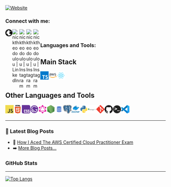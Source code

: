 [![Website](https://img.shields.io/website?label=nicktheodoulou.com&style=for-the-badge&url=https%3A%2F%2Fcodestackr.com)](https://nicktheodoulou.com/)

### Connect with me:

[<img align="left" alt="nicktheodoulou.com/" width="22px" src="https://raw.githubusercontent.com/iconic/open-iconic/master/svg/globe.svg" />][website]
[<img align="left" alt="nicktheodoulou | LinkedIn" width="22px" src="https://cdn.jsdelivr.net/npm/simple-icons@v3/icons/linkedin.svg" />][linkedin]
[<img align="left" alt="nicktheodoulou | Instagram" width="22px" src="https://cdn.jsdelivr.net/npm/simple-icons@v3/icons/instagram.svg" />][instagram]
[<img align="left" alt="nicktheodoulou | Instagram" width="22px" src="https://cdn.jsdelivr.net/npm/simple-icons@v3/icons/medium.svg" />][medium]
[<img align="left" alt="nicktheodoulou | Instagram" width="22px" src="https://cdn.jsdelivr.net/npm/simple-icons@v3/icons/bitcoin.svg" />][bitcoin]

<br />

### Languages and Tools:

## Main Stack
[<img align="left" alt="TypeScript" width="26px" src="https://raw.githubusercontent.com/github/explore/80688e429a7d4ef2fca1e82350fe8e3517d3494d/topics/typescript/typescript.png" />][typescript]
[<img align="left" alt="AWS" width="26px" src="https://raw.githubusercontent.com/github/explore/80688e429a7d4ef2fca1e82350fe8e3517d3494d/topics/aws/aws.png" />][aws]
[<img align="left" alt="React" width="26px" src="https://raw.githubusercontent.com/github/explore/80688e429a7d4ef2fca1e82350fe8e3517d3494d/topics/react/react.png" />][react]

<br />
<br />

## Other Languages and Tools

[<img align="left" alt="JavaScript" width="26px" src="https://raw.githubusercontent.com/github/explore/80688e429a7d4ef2fca1e82350fe8e3517d3494d/topics/javascript/javascript.png" />][javascript]
[<img align="left" alt="HTML5" width="26px" src="https://raw.githubusercontent.com/github/explore/80688e429a7d4ef2fca1e82350fe8e3517d3494d/topics/html/html.png" />][html5]
[<img align="left" alt="CSS3" width="26px" src="https://raw.githubusercontent.com/github/explore/80688e429a7d4ef2fca1e82350fe8e3517d3494d/topics/css/css.png" />][css]
[<img align="left" alt="Gatsby" width="26px" src="https://raw.githubusercontent.com/github/explore/e94815998e4e0713912fed477a1f346ec04c3da2/topics/gatsby/gatsby.png" />][gatsby]
[<img align="left" alt="GraphQL" width="26px" src="https://raw.githubusercontent.com/github/explore/80688e429a7d4ef2fca1e82350fe8e3517d3494d/topics/graphql/graphql.png" />][GraphQL]
[<img align="left" alt="Node.js" width="26px" src="https://raw.githubusercontent.com/github/explore/80688e429a7d4ef2fca1e82350fe8e3517d3494d/topics/nodejs/nodejs.png" />][node]
[<img align="left" alt="SQL" width="26px" src="https://raw.githubusercontent.com/github/explore/80688e429a7d4ef2fca1e82350fe8e3517d3494d/topics/sql/sql.png" />][postgresql]
[<img align="left" alt="PostgreSQL" width="26px" src="https://raw.githubusercontent.com/github/explore/80688e429a7d4ef2fca1e82350fe8e3517d3494d/topics/postgresql/postgresql.png" />][postgresql]
[<img align="left" alt="Docker" width="26px" src="https://raw.githubusercontent.com/github/explore/80688e429a7d4ef2fca1e82350fe8e3517d3494d/topics/docker/docker.png" />][Docker]
[<img align="left" alt="Python" width="26px" src="https://raw.githubusercontent.com/github/explore/80688e429a7d4ef2fca1e82350fe8e3517d3494d/topics/python/python.png" />][Python]
[<img align="left" alt="MongoDB" width="26px" src="https://raw.githubusercontent.com/github/explore/80688e429a7d4ef2fca1e82350fe8e3517d3494d/topics/mongodb/mongodb.png" />][mongodb]
[<img align="left" alt="Git" width="26px" src="https://raw.githubusercontent.com/github/explore/80688e429a7d4ef2fca1e82350fe8e3517d3494d/topics/git/git.png" />][git]
[<img align="left" alt="GitHub" width="26px" src="https://raw.githubusercontent.com/github/explore/78df643247d429f6cc873026c0622819ad797942/topics/github/github.png" />][github]
[<img align="left" alt="Terminal" width="26px" src="https://raw.githubusercontent.com/github/explore/80688e429a7d4ef2fca1e82350fe8e3517d3494d/topics/terminal/terminal.png" />][unixShell]
[<img align="left" alt="Visual Studio Code" width="26px" src="https://raw.githubusercontent.com/github/explore/80688e429a7d4ef2fca1e82350fe8e3517d3494d/topics/visual-studio-code/visual-studio-code.png" />][vscode]

<br />
<br />

---

### 📝 Latest Blog Posts

- 📝 [How I Aced The AWS Certified Cloud Practitioner Exam](https://engineering.dunelm.com/how-i-aced-the-aws-certified-cloud-practitioner-exam-84eae7a93674)
- ➡️ [More Blog Posts...][medium]

### GitHub Stats
---
[![Top Langs](https://github-readme-stats.vercel.app/api/top-langs/?username=nickolastheodoulou&layout=compact)](https://github.com/anuraghazra/github-readme-stats)

[website]: https://nicktheodoulou.com
[instagram]: https://www.instagram.com/mr.nick.t
[linkedin]: https://www.linkedin.com/in/nickolastheodoulou
[medium]: https://medium.com/@nicktheodoulou96
[bitcoin]: https://coinrequest.io/request/6nuwTyHRmOkK73M

[typescript]: https://www.typescriptlang.org/
[aws]: https://aws.amazon.com/
[Python]: https://www.python.org/
[javascript]: https://developer.mozilla.org/en-US/docs/Web/JavaScript
[react]: https://reactjs.org/
[html5]: https://developer.mozilla.org/en-US/docs/Glossary/HTML5
[docker]: https://www.docker.com/  
[css]: https://developer.mozilla.org/en-US/docs/Web/CSS
[gatsby]: https://www.gatsbyjs.com/
[GraphQL]: https://graphql.org/
[node]: https://nodejs.org/en/
[postgresql]: https://www.postgresql.org/
[mongodb]: https://www.mongodb.com/
[git]: https://git-scm.com/
[github]: https://github.com/
[unixShell]: https://swcarpentry.github.io/shell-novice/
[vscode]: https://code.visualstudio.com/
